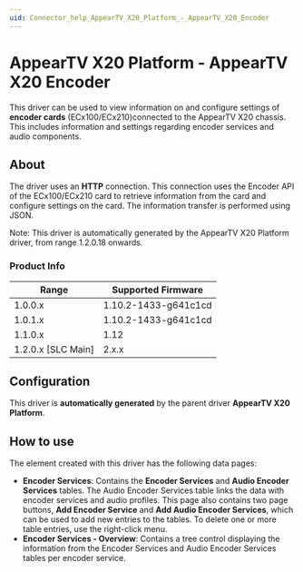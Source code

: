 ```yaml
---
uid: Connector_help_AppearTV_X20_Platform_-_AppearTV_X20_Encoder
---
```


# AppearTV X20 Platform - AppearTV X20 Encoder

This driver can be used to view information on and configure settings of **encoder cards** (ECx100/ECx210)connected to the AppearTV X20 chassis. This includes information and settings regarding encoder services and audio components.

## About

The driver uses an **HTTP** connection. This connection uses the Encoder API of the ECx100/ECx210 card to retrieve information from the card and configure settings on the card. The information transfer is performed using JSON.

Note: This driver is automatically generated by the AppearTV X20 Platform driver, from range 1.2.0.18 onwards.

### Product Info

| **Range**            | **Supported Firmware** |
|----------------------|------------------------|
| 1.0.0.x              | 1.10.2-1433-g641c1cd   |
| 1.0.1.x              | 1.10.2-1433-g641c1cd   |
| 1.1.0.x              | 1.12                   |
| 1.2.0.x \[SLC Main\] | 2.x.x                  |

## Configuration

This driver is **automatically generated** by the parent driver **AppearTV X20 Platform**.

## How to use

The element created with this driver has the following data pages:

- **Encoder Services**: Contains the **Encoder Services** and **Audio Encoder Services** tables. The Audio Encoder Services table links the data with encoder services and audio profiles. This page also contains two page buttons, **Add Encoder Service** and **Add Audio Encoder Services**, which can be used to add new entries to the tables. To delete one or more table entries, use the right-click menu.
- **Encoder Services - Overview**: Contains a tree control displaying the information from the Encoder Services and Audio Encoder Services tables per encoder service.
